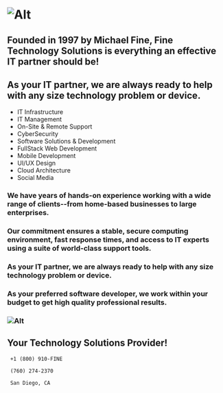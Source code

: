 # ![Alt](assets/images/logo/logo.png "FTS")
## Founded in 1997 by Michael Fine, Fine Technology Solutions is everything an effective IT partner should be! 
## As your IT partner, we are always ready to help with any size technology problem or device.

* IT Infrastructure
* IT Management 
* On-Site & Remote Support
* CyberSecurity			
* Software Solutions & Development
* FullStack Web Development
* Mobile Development
* UI/UX Design
* Cloud Architecture
* Social Media


### We have years of hands-on experience working with a wide range of clients--from home-based businesses to large enterprises.
### Our commitment ensures a stable, secure computing environment, fast response times, and access to IT experts using a suite of world-class support tools.
### As your IT partner, we are always ready to help with any size technology problem or device.
### As your preferred software developer, we work within your budget to get high quality professional results.



###	 ![Alt](assets/images/logo/FTSlogo.png "FTS")
## Your Technology Solutions Provider!
~~~~
 +1 (800) 910-FINE

 (760) 274-2370

 San Diego, CA 
~~~~
 